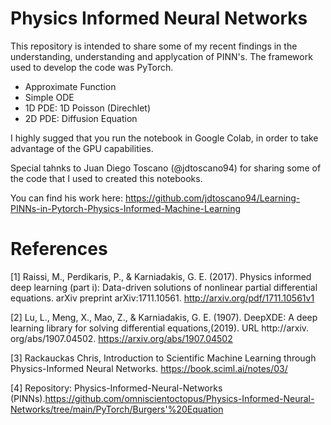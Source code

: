 # Physics Informed Neural Networks

This repository is intended to share some of my recent findings in the understanding, understanding and applycation of PINN's. The framework used to develop the code was PyTorch.
* Approximate Function
* Simple ODE
* 1D PDE: 1D Poisson (Direchlet)
* 2D PDE: Diffusion Equation

I highly sugged that you run the notebook in Google Colab, in order to take advantage of the GPU capabilities.

Special tahnks to Juan Diego Toscano (@jdtoscano94) for sharing some of the code that I used to created this notebooks. 

You can find his work here: https://github.com/jdtoscano94/Learning-PINNs-in-Pytorch-Physics-Informed-Machine-Learning

# References
[1] Raissi, M., Perdikaris, P., & Karniadakis, G. E. (2017). Physics informed deep learning (part i): Data-driven solutions of nonlinear partial differential equations. arXiv preprint arXiv:1711.10561. http://arxiv.org/pdf/1711.10561v1

[2] Lu, L., Meng, X., Mao, Z., & Karniadakis, G. E. (1907). DeepXDE: A deep learning library for solving differential equations,(2019). URL http://arxiv. org/abs/1907.04502. https://arxiv.org/abs/1907.04502

[3] Rackauckas Chris, Introduction to Scientific Machine Learning through Physics-Informed Neural Networks. https://book.sciml.ai/notes/03/

[4] Repository: Physics-Informed-Neural-Networks (PINNs).https://github.com/omniscientoctopus/Physics-Informed-Neural-Networks/tree/main/PyTorch/Burgers'%20Equation
